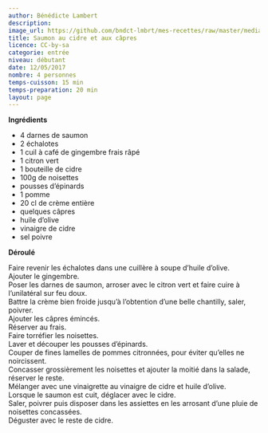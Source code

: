 ```yaml
---
author: Bénédicte Lambert
description: 
image_url: https://github.com/bndct-lmbrt/mes-recettes/raw/master/medias/saumon-sene.jpg
title: Saumon au cidre et aux câpres
licence: CC-by-sa
categorie: entrée
niveau: débutant
date: 12/05/2017
nombre: 4 personnes
temps-cuisson: 15 min
temps-preparation: 20 min
layout: page
---
```



**Ingrédients**

* 4 darnes de saumon
* 2 échalotes
* 1 cuil à café de gingembre frais râpé
* 1 citron vert
* 1 bouteille de cidre
* 100g de noisettes
* pousses d’épinards
* 1 pomme
* 20 cl de crème entière
* quelques câpres
* huile d’olive
* vinaigre de cidre
* sel poivre

**Déroulé**  

Faire revenir les échalotes dans une cuillère à soupe d’huile d’olive.  
Ajouter le gingembre.  
Poser les darnes de saumon, arroser avec le citron vert et faire cuire à l’unilatéral sur feu doux.  
Battre la crème bien froide jusqu’à l’obtention d’une belle chantilly, saler, poivrer.  
Ajouter les câpres émincés.  
Réserver au frais.  
Faire torréfier les noisettes.  
Laver et découper les pousses d’épinards.  
Couper de fines lamelles de pommes citronnées, pour éviter qu’elles ne noircissent.  
Concasser grossièrement les noisettes et ajouter la moitié dans la salade, réserver le reste.  
Mélanger avec une vinaigrette au vinaigre de cidre et huile d’olive.  
Lorsque le saumon est cuit, déglacer avec le cidre.  
Saler, poivrer puis disposer dans les assiettes en les arrosant d’une pluie de noisettes concassées.  
Déguster avec le reste de cidre.  